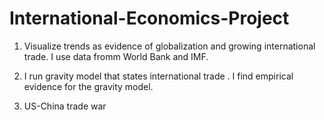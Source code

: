 # International-Economics-Project

1. Visualize trends as evidence of globalization and growing international trade. I use data fromm World Bank and IMF.

2. I run gravity model that states international trade . I find empirical evidence for the gravity model.

3. US-China trade war 
